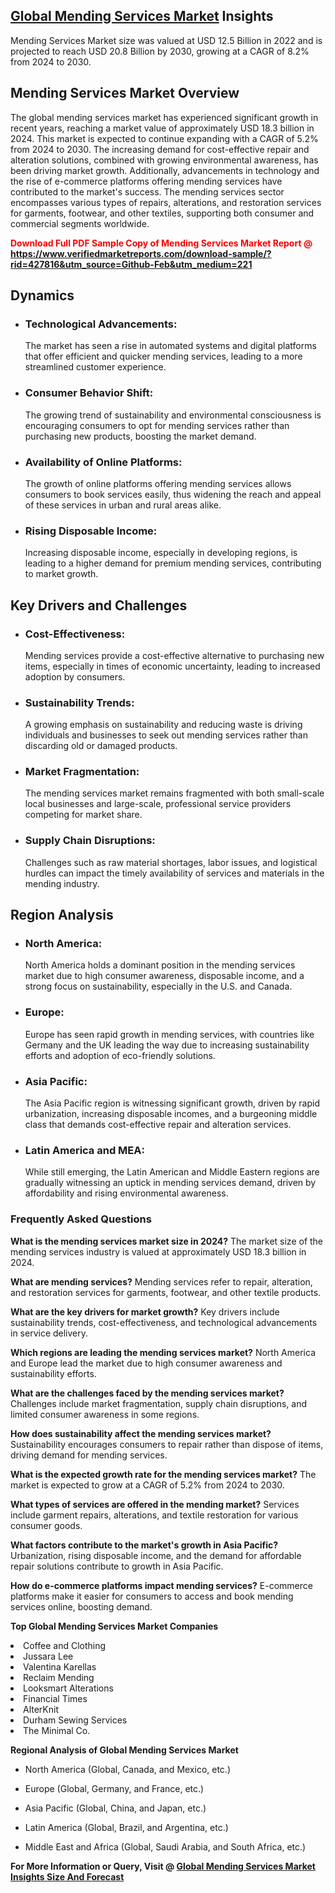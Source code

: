 <h2><a href="https://www.verifiedmarketreports.com/download-sample/?rid=427816&amp;utm_source=Github&amp;utm_medium=221" target="_blank">Global Mending Services Market</a> Insights</h2><p>Mending Services Market size was valued at USD 12.5 Billion in 2022 and is projected to reach USD 20.8 Billion by 2030, growing at a CAGR of 8.2% from 2024 to 2030.</p><p><h2>Mending Services Market Overview</h2> <p>The global mending services market has experienced significant growth in recent years, reaching a market value of approximately USD 18.3 billion in 2024. This market is expected to continue expanding with a CAGR of 5.2% from 2024 to 2030. The increasing demand for cost-effective repair and alteration solutions, combined with growing environmental awareness, has been driving market growth. Additionally, advancements in technology and the rise of e-commerce platforms offering mending services have contributed to the market's success. The mending services sector encompasses various types of repairs, alterations, and restoration services for garments, footwear, and other textiles, supporting both consumer and commercial segments worldwide.</p> <p><strong><p><span class=""><span style="color: #ff0000;"><strong>Download Full PDF Sample Copy of Mending Services Market Report</strong> @ </span><a href="https://www.verifiedmarketreports.com/download-sample/?rid=427816&amp;utm_source=Github-Feb&amp;utm_medium=221" target="_blank">https://www.verifiedmarketreports.com/download-sample/?rid=427816&amp;utm_source=Github-Feb&amp;utm_medium=221</a></span></p></strong></p> <h2>Dynamics</h2> <ul> <li><h3>Technological Advancements:</h3> The market has seen a rise in automated systems and digital platforms that offer efficient and quicker mending services, leading to a more streamlined customer experience.</li> <li><h3>Consumer Behavior Shift:</h3> The growing trend of sustainability and environmental consciousness is encouraging consumers to opt for mending services rather than purchasing new products, boosting the market demand.</li> <li><h3>Availability of Online Platforms:</h3> The growth of online platforms offering mending services allows consumers to book services easily, thus widening the reach and appeal of these services in urban and rural areas alike.</li> <li><h3>Rising Disposable Income:</h3> Increasing disposable income, especially in developing regions, is leading to a higher demand for premium mending services, contributing to market growth.</li> </ul> <h2>Key Drivers and Challenges</h2> <ul> <li><h3>Cost-Effectiveness:</h3> Mending services provide a cost-effective alternative to purchasing new items, especially in times of economic uncertainty, leading to increased adoption by consumers.</li> <li><h3>Sustainability Trends:</h3> A growing emphasis on sustainability and reducing waste is driving individuals and businesses to seek out mending services rather than discarding old or damaged products.</li> <li><h3>Market Fragmentation:</h3> The mending services market remains fragmented with both small-scale local businesses and large-scale, professional service providers competing for market share.</li> <li><h3>Supply Chain Disruptions:</h3> Challenges such as raw material shortages, labor issues, and logistical hurdles can impact the timely availability of services and materials in the mending industry.</li> </ul> <h2>Region Analysis</h2> <ul> <li><h3>North America:</h3> North America holds a dominant position in the mending services market due to high consumer awareness, disposable income, and a strong focus on sustainability, especially in the U.S. and Canada.</li> <li><h3>Europe:</h3> Europe has seen rapid growth in mending services, with countries like Germany and the UK leading the way due to increasing sustainability efforts and adoption of eco-friendly solutions.</li> <li><h3>Asia Pacific:</h3> The Asia Pacific region is witnessing significant growth, driven by rapid urbanization, increasing disposable incomes, and a burgeoning middle class that demands cost-effective repair and alteration services.</li> <li><h3>Latin America and MEA:</h3> While still emerging, the Latin American and Middle Eastern regions are gradually witnessing an uptick in mending services demand, driven by affordability and rising environmental awareness.</li> </ul> <h3>Frequently Asked Questions</h3> <p><strong>What is the mending services market size in 2024?</strong> The market size of the mending services industry is valued at approximately USD 18.3 billion in 2024.</p> <p><strong>What are mending services?</strong> Mending services refer to repair, alteration, and restoration services for garments, footwear, and other textile products.</p> <p><strong>What are the key drivers for market growth?</strong> Key drivers include sustainability trends, cost-effectiveness, and technological advancements in service delivery.</p> <p><strong>Which regions are leading the mending services market?</strong> North America and Europe lead the market due to high consumer awareness and sustainability efforts.</p> <p><strong>What are the challenges faced by the mending services market?</strong> Challenges include market fragmentation, supply chain disruptions, and limited consumer awareness in some regions.</p> <p><strong>How does sustainability affect the mending services market?</strong> Sustainability encourages consumers to repair rather than dispose of items, driving demand for mending services.</p> <p><strong>What is the expected growth rate for the mending services market?</strong> The market is expected to grow at a CAGR of 5.2% from 2024 to 2030.</p> <p><strong>What types of services are offered in the mending market?</strong> Services include garment repairs, alterations, and textile restoration for various consumer goods.</p> <p><strong>What factors contribute to the market's growth in Asia Pacific?</strong> Urbanization, rising disposable income, and the demand for affordable repair solutions contribute to growth in Asia Pacific.</p> <p><strong>How do e-commerce platforms impact mending services?</strong> E-commerce platforms make it easier for consumers to access and book mending services online, boosting demand.</p> </p><p><strong>Top Global Mending Services Market Companies</strong></p><div data-test-id=""><p><li>Coffee and Clothing</li><li> Jussara Lee</li><li> Valentina Karellas</li><li> Reclaim Mending</li><li> Looksmart Alterations</li><li> Financial Times</li><li> AlterKnit</li><li> Durham Sewing Services</li><li> The Minimal Co.</li></p><div><strong>Regional Analysis of&nbsp;Global Mending Services Market</strong></div><ul><li dir="ltr"><p dir="ltr">North America&nbsp;(Global, Canada, and Mexico, etc.)</p></li><li dir="ltr"><p dir="ltr">Europe (Global, Germany, and France, etc.)</p></li><li dir="ltr"><p dir="ltr">Asia Pacific&nbsp;(Global, China, and Japan, etc.)</p></li><li dir="ltr"><p dir="ltr">Latin America&nbsp;(Global, Brazil, and Argentina, etc.)</p></li><li dir="ltr">Middle East and Africa&nbsp;(Global, Saudi Arabia, and South Africa, etc.)</li></ul><p><strong>For More Information or Query, Visit @&nbsp;</strong><strong><a href="https://www.verifiedmarketreports.com/product/mending-services-market/?utm_source=Github&amp;utm_medium=221" target="_blank">Global Mending Services Market Insights Size And Forecast</a></strong></p></div>

